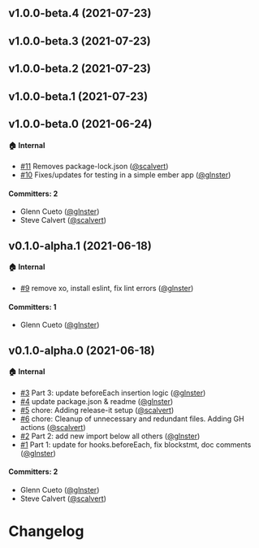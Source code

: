 ## v1.0.0-beta.4 (2021-07-23)


## v1.0.0-beta.3 (2021-07-23)


## v1.0.0-beta.2 (2021-07-23)


## v1.0.0-beta.1 (2021-07-23)


## v1.0.0-beta.0 (2021-06-24)

#### :house: Internal
* [#11](https://github.com/babel-plugin-ember-test-metadata/babel-plugin-ember-test-metadata/pull/11) Removes package-lock.json ([@scalvert](https://github.com/scalvert))
* [#10](https://github.com/babel-plugin-ember-test-metadata/babel-plugin-ember-test-metadata/pull/10) Fixes/updates for testing in a simple ember app ([@glnster](https://github.com/glnster))

#### Committers: 2
- Glenn Cueto ([@glnster](https://github.com/glnster))
- Steve Calvert ([@scalvert](https://github.com/scalvert))


## v0.1.0-alpha.1 (2021-06-18)

#### :house: Internal
* [#9](https://github.com/babel-plugin-ember-test-metadata/babel-plugin-ember-test-metadata/pull/9) remove xo, install eslint, fix lint errors ([@glnster](https://github.com/glnster))

#### Committers: 1
- Glenn Cueto ([@glnster](https://github.com/glnster))


## v0.1.0-alpha.0 (2021-06-18)

#### :house: Internal

- [#3](https://github.com/babel-plugin-ember-test-metadata/babel-plugin-ember-test-metadata/pull/3) Part 3: update beforeEach insertion logic ([@glnster](https://github.com/glnster))
- [#4](https://github.com/babel-plugin-ember-test-metadata/babel-plugin-ember-test-metadata/pull/4) update package.json & readme ([@glnster](https://github.com/glnster))
- [#5](https://github.com/babel-plugin-ember-test-metadata/babel-plugin-ember-test-metadata/pull/5) chore: Adding release-it setup ([@scalvert](https://github.com/scalvert))
- [#6](https://github.com/babel-plugin-ember-test-metadata/babel-plugin-ember-test-metadata/pull/6) chore: Cleanup of unnecessary and redundant files. Adding GH actions ([@scalvert](https://github.com/scalvert))
- [#2](https://github.com/babel-plugin-ember-test-metadata/babel-plugin-ember-test-metadata/pull/2) Part 2: add new import below all others ([@glnster](https://github.com/glnster))
- [#1](https://github.com/babel-plugin-ember-test-metadata/babel-plugin-ember-test-metadata/pull/1) Part 1: update for hooks.beforeEach, fix blockstmt, doc comments ([@glnster](https://github.com/glnster))

#### Committers: 2

- Glenn Cueto ([@glnster](https://github.com/glnster))
- Steve Calvert ([@scalvert](https://github.com/scalvert))

# Changelog
